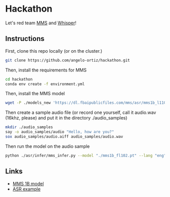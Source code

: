 # Hackathon
Let's red team [MMS](https://github.com/facebookresearch/fairseq/tree/main/examples/mms) and [Whisper](https://github.com/openai/whisper)!

## Instructions
First, clone this repo locally (or on the cluster.)
```bash
git clone https://github.com/angelo-ortiz/hackathon.git
```
Then, install the requirements for MMS
```bash
cd hackathon
conda env create -f environment.yml
```

Then, install the MMS model
```bash
wget -P ./models_new 'https://dl.fbaipublicfiles.com/mms/asr/mms1b_l1107.pt'
```

Then create a sample audio file (or record one yourself, call it audio.wav (16khz, please) and put it in the directory ./audio_samples)
```bash
mkdir ./audio_samples
say -o audio_samples/audio "Hello, how are you?"
sox audio_samples/audio.aiff audio_samples/audio.wav
```

Then run the model on the audio sample
```bash
python ./asr/infer/mms_infer.py --model "./mms1b_fl102.pt" --lang "eng" --audio "./audio_samples/audio.wav"
```


## Links
- [MMS 1B model](https://dl.fbaipublicfiles.com/mms/asr/mms1b_all.pt)
- [ASR example](https://github.com/facebookresearch/fairseq/blob/main/examples/mms/asr/tutorial/MMS_ASR_Inference_Colab.ipynb)
